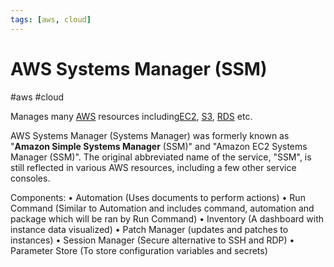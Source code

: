 ```yaml
---
tags: [aws, cloud]
---
```

# AWS Systems Manager (SSM)
#aws #cloud 

Manages many [AWS](Cloud%20Computing/AWS/AWS.md) resources including[EC2](Cloud%20Computing/AWS/Compute/EC2.md), [S3](Cloud%20Computing/AWS/Storage/S3.md), [RDS](Cloud%20Computing/AWS/Databases/RDS.md) etc.

AWS Systems Manager (Systems Manager) was formerly known as "**Amazon Simple Systems Manager** (SSM)" and "Amazon EC2 Systems Manager (SSM)". The original abbreviated name of the service, "SSM", is still reflected in various AWS resources, including a few other service consoles. 


Components:
	• Automation (Uses documents to perform actions)
	• Run Command (Similar to Automation and includes command, automation and package which will be ran by Run Command)
	• Inventory (A dashboard with instance data visualized)
	• Patch Manager (updates and patches to instances)
	• Session Manager (Secure alternative to SSH and RDP)
	• Parameter Store (To store configuration variables and secrets)
